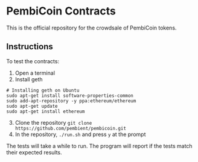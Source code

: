 # PembiCoin Contracts

This is the official repository for the crowdsale of PembiCoin tokens.

## Instructions

To test the contracts:

1. Open a terminal
2. Install geth

```
# Installing geth on Ubuntu
sudo apt-get install software-properties-common
sudo add-apt-repository -y ppa:ethereum/ethereum
sudo apt-get update
sudo apt-get install ethereum
```

3. Clone the repository `git clone https://github.com/pembient/pembicoin.git`
4. In the repository, `./run.sh` and press `y` at the prompt 

The tests will take a while to run. The program will report if the tests match their expected results.
